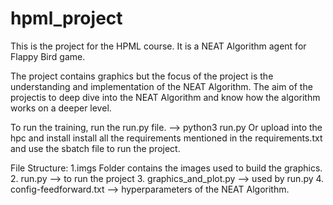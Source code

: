 # hpml_project
This is the project for the HPML course. It is a NEAT Algorithm agent for Flappy Bird game.

The project contains graphics but the focus of the project is the understanding and implementation of the NEAT Algorithm. The aim of the projectis to deep dive into the NEAT Algorithm and know how the algorithm works on a deeper level. 

To run the training, run the run.py file. --> python3 run.py
Or upload into the hpc and install install all the requirements mentioned in the requirements.txt and use the sbatch file to run the project.

File Structure:
1.imgs Folder contains the images used to build the graphics.
2. run.py --> to run the project
3. graphics_and_plot.py --> used by run.py
4. config-feedforward.txt --> hyperparameters of the NEAT Algorithm.

